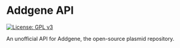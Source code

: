 # Addgene API

[![License: GPL v3](https://img.shields.io/badge/License-GPLv3-blue.svg)](https://www.gnu.org/licenses/gpl-3.0)

An unofficial API for Addgene, the open-source plasmid repository.
